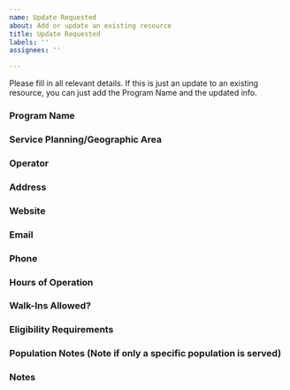 ```yaml
---
name: Update Requested
about: Add or update an existing resource
title: Update Requested
labels: ''
assignees: ''

---
```


Please fill in all relevant details. If this is just an update to an existing resource, you can just add the Program Name and the updated info.

### Program Name	
### Service Planning/Geographic Area	
### Operator	
### Address	
### Website	
### Email	
### Phone	
### Hours of Operation	
### Walk-Ins Allowed?	
### Eligibility Requirements	
### Population Notes (Note if only a specific population is served) 	
### Notes
